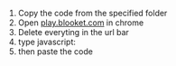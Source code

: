 1. Copy the code from the specified folder
2. Open [play.blooket.com](play.blooket.com) in chrome
3. Delete everyting in the url bar
4. type javascript:
5. then paste the code
